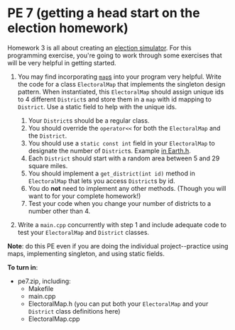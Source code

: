 PE 7 (getting a head start on the election homework)
==============

Homework 3 is all about creating an [election simulator](../homework/hw3_election/). For this programming exercise, you're going to work through some exercises that will be very helpful in getting started.

1. You may find incorporating [`map`s](https://en.cppreference.com/w/cpp/container/map) into your program very helpful. Write the code for a class `ElectoralMap` that implements the singleton design pattern. When instantiated, this `ElectoralMap` should assign unique ids to 4 different `District`s and store them in a `map` with id mapping to `District`. Use a static field to help with the unique ids.
    1. Your `District`s should be a regular class.
    2. You should override the `operator<<` for both the `ElectoralMap` and the `District`.
    3. You should use a `static const int` field in your `ElectoralMap` to designate the number of `District`s. Example [in Earth.h](../lectures/11_static_singleton/earth/Earth.h).
    4. Each `District` should start with a random area between 5 and 29 square miles.
    5. You should implement a `get_district(int id)` method in `ElectoralMap` that lets you access `District`s by id.
    6. You do __not__ need to implement any other methods. (Though you will want to for your complete homework!)
    7. Test your code when you change your number of districts to a number other than 4.

2. Write a `main.cpp` concurrently with step 1 and include adequate code to test your `ElectoralMap` and `District` classes.

__Note__: do this PE even if you are doing the individual project--practice using maps, implementing singleton, and using static fields.

__To turn in__:
- pe7.zip, including:
    - Makefile
    - main.cpp
    - ElectoralMap.h (you can put both your `ElectoralMap` and your `District` class definitions here)
    - ElectoralMap.cpp
